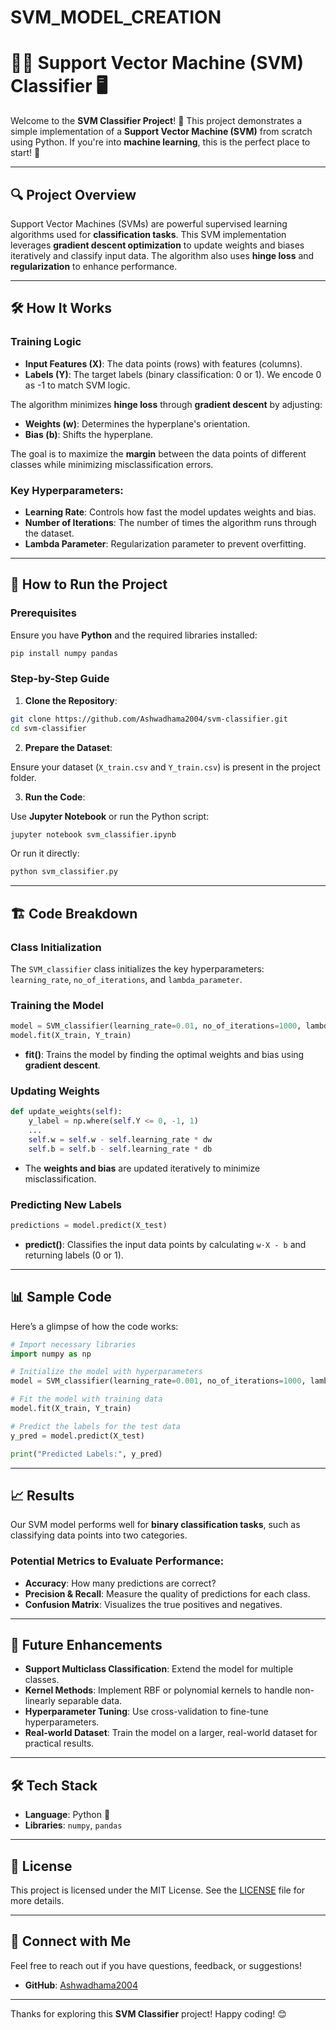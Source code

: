 # SVM_MODEL_CREATION

# 🧑‍💻 **Support Vector Machine (SVM) Classifier** 🖥️

Welcome to the **SVM Classifier Project**! 🎉 This project demonstrates a simple implementation of a **Support Vector Machine (SVM)** from scratch using Python. If you're into **machine learning**, this is the perfect place to start! 🚀

---

## 🔍 **Project Overview**

Support Vector Machines (SVMs) are powerful supervised learning algorithms used for **classification tasks**. This SVM implementation leverages **gradient descent optimization** to update weights and biases iteratively and classify input data. The algorithm also uses **hinge loss** and **regularization** to enhance performance.

---

## 🛠️ **How It Works**

### **Training Logic**
- **Input Features (X)**: The data points (rows) with features (columns).
- **Labels (Y)**: The target labels (binary classification: 0 or 1). We encode 0 as -1 to match SVM logic.

The algorithm minimizes **hinge loss** through **gradient descent** by adjusting:
- **Weights (w)**: Determines the hyperplane's orientation.
- **Bias (b)**: Shifts the hyperplane.

The goal is to maximize the **margin** between the data points of different classes while minimizing misclassification errors.

### **Key Hyperparameters**:
- **Learning Rate**: Controls how fast the model updates weights and bias.
- **Number of Iterations**: The number of times the algorithm runs through the dataset.
- **Lambda Parameter**: Regularization parameter to prevent overfitting.

---

## 🚀 **How to Run the Project**

### **Prerequisites**

Ensure you have **Python** and the required libraries installed:

```bash
pip install numpy pandas
```

### **Step-by-Step Guide**

1. **Clone the Repository**:

```bash
git clone https://github.com/Ashwadhama2004/svm-classifier.git
cd svm-classifier
```

2. **Prepare the Dataset**:

Ensure your dataset (`X_train.csv` and `Y_train.csv`) is present in the project folder.

3. **Run the Code**:

Use **Jupyter Notebook** or run the Python script:

```bash
jupyter notebook svm_classifier.ipynb
```

Or run it directly:

```bash
python svm_classifier.py
```

---

## 🏗️ **Code Breakdown**

### **Class Initialization**

The `SVM_classifier` class initializes the key hyperparameters: `learning_rate`, `no_of_iterations`, and `lambda_parameter`.

### **Training the Model**

```python
model = SVM_classifier(learning_rate=0.01, no_of_iterations=1000, lambda_parameter=0.01)
model.fit(X_train, Y_train)
```

- **fit()**: Trains the model by finding the optimal weights and bias using **gradient descent**.

### **Updating Weights**

```python
def update_weights(self):
    y_label = np.where(self.Y <= 0, -1, 1)
    ...
    self.w = self.w - self.learning_rate * dw
    self.b = self.b - self.learning_rate * db
```

- The **weights and bias** are updated iteratively to minimize misclassification.

### **Predicting New Labels**

```python
predictions = model.predict(X_test)
```

- **predict()**: Classifies the input data points by calculating `w·X - b` and returning labels (0 or 1).

---

## 📊 **Sample Code**

Here’s a glimpse of how the code works:

```python
# Import necessary libraries
import numpy as np

# Initialize the model with hyperparameters
model = SVM_classifier(learning_rate=0.001, no_of_iterations=1000, lambda_parameter=0.01)

# Fit the model with training data
model.fit(X_train, Y_train)

# Predict the labels for the test data
y_pred = model.predict(X_test)

print("Predicted Labels:", y_pred)
```

---

## 📈 **Results**

Our SVM model performs well for **binary classification tasks**, such as classifying data points into two categories. 

### **Potential Metrics to Evaluate Performance**:
- **Accuracy**: How many predictions are correct?
- **Precision & Recall**: Measure the quality of predictions for each class.
- **Confusion Matrix**: Visualizes the true positives and negatives.

---

## 🌟 **Future Enhancements**

- **Support Multiclass Classification**: Extend the model for multiple classes.
- **Kernel Methods**: Implement RBF or polynomial kernels to handle non-linearly separable data.
- **Hyperparameter Tuning**: Use cross-validation to fine-tune hyperparameters.
- **Real-world Dataset**: Train the model on a larger, real-world dataset for practical results.

---

## 🛠️ **Tech Stack**

- **Language**: Python 🐍
- **Libraries**: `numpy`, `pandas`

---

## 📜 **License**

This project is licensed under the MIT License. See the [LICENSE](LICENSE) file for more details.

---

## 👋 **Connect with Me**

Feel free to reach out if you have questions, feedback, or suggestions!

- **GitHub**: [Ashwadhama2004](https://github.com/Ashwadhama2004)

---

Thanks for exploring this **SVM Classifier** project! Happy coding! 😊
